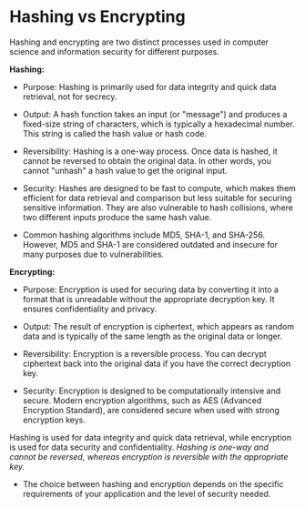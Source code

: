 # Hashing vs Encrypting

Hashing and encrypting are two distinct processes used in computer science and information security for different purposes.

**Hashing:**

- Purpose: Hashing is primarily used for data integrity and quick data retrieval, not for secrecy.

- Output: A hash function takes an input (or "message") and produces a fixed-size string of characters, which is typically a hexadecimal number. This string is called the hash value or hash code.

- Reversibility: Hashing is a one-way process. Once data is hashed, it cannot be reversed to obtain the original data. In other words, you cannot "unhash" a hash value to get the original input.

- Security: Hashes are designed to be fast to compute, which makes them efficient for data retrieval and comparison but less suitable for securing sensitive information. They are also vulnerable to hash collisions, where two different inputs produce the same hash value.

- Common hashing algorithms include MD5, SHA-1, and SHA-256. However, MD5 and SHA-1 are considered outdated and insecure for many purposes due to vulnerabilities.

**Encrypting:**

- Purpose: Encryption is used for securing data by converting it into a format that is unreadable without the appropriate decryption key. It ensures confidentiality and privacy.

- Output: The result of encryption is ciphertext, which appears as random data and is typically of the same length as the original data or longer.

- Reversibility: Encryption is a reversible process. You can decrypt ciphertext back into the original data if you have the correct decryption key.

- Security: Encryption is designed to be computationally intensive and secure. Modern encryption algorithms, such as AES (Advanced Encryption Standard), are considered secure when used with strong encryption keys.


Hashing is used for data integrity and quick data retrieval, while encryption is used for data security and confidentiality. *Hashing is one-way and cannot be reversed, whereas encryption is reversible with the appropriate key.* 

- The choice between hashing and encryption depends on the specific requirements of your application and the level of security needed.